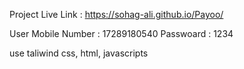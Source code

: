 Project Live Link : https://sohag-ali.github.io/Payoo/

User Mobile Number : 17289180540
Passwoard : 1234

use taliwind css, html, javascripts